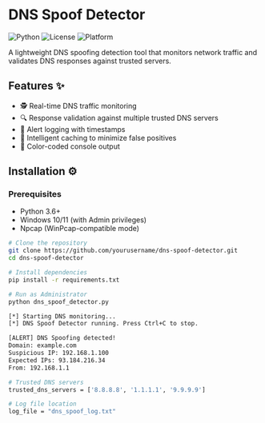 # DNS Spoof Detector

![Python](https://img.shields.io/badge/python-3.6+-blue.svg)
![License](https://img.shields.io/badge/license-MIT-green.svg)
![Platform](https://img.shields.io/badge/platform-windows-lightgrey.svg)

A lightweight DNS spoofing detection tool that monitors network traffic and validates DNS responses against trusted servers.

## Features ✨

- 🕵️ Real-time DNS traffic monitoring
- 🔍 Response validation against multiple trusted DNS servers
- 📝 Alert logging with timestamps
- 🚦 Intelligent caching to minimize false positives
- 🎨 Color-coded console output

## Installation ⚙️

### Prerequisites
- Python 3.6+
- Windows 10/11 (with Admin privileges)
- Npcap (WinPcap-compatible mode)

```bash
# Clone the repository
git clone https://github.com/yourusername/dns-spoof-detector.git
cd dns-spoof-detector

# Install dependencies
pip install -r requirements.txt

# Run as Administrator
python dns_spoof_detector.py

[*] Starting DNS monitoring...
[*] DNS Spoof Detector running. Press Ctrl+C to stop.

[ALERT] DNS Spoofing detected!
Domain: example.com 
Suspicious IP: 192.168.1.100
Expected IPs: 93.184.216.34
From: 192.168.1.1

# Trusted DNS servers
trusted_dns_servers = ['8.8.8.8', '1.1.1.1', '9.9.9.9']

# Log file location
log_file = "dns_spoof_log.txt"